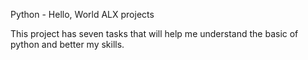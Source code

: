 Python - Hello, World ALX projects

This project has seven tasks that will help me understand the basic of python and better my skills.

